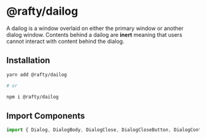 # @rafty/dailog

A dailog is a window overlaid on either the primary window or another dialog
window. Contents behind a dailog are **inert** meaning that users cannot
interact with content behind the dialog.

## Installation

```sh
yarn add @rafty/dailog

# or

npm i @rafty/dailog
```

## Import Components

```jsx
import { Dialog, DialogBody, DialogClose, DialogCloseButton, DialogContent, DialogOverlay, DialogHeading, DialogTrigger } from "@rafty/dailog";
```
